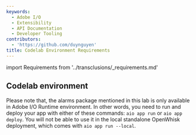 ```yaml
---
keywords:
  - Adobe I/O
  - Extensibility
  - API Documentation
  - Developer Tooling
contributors:
  - 'https://github.com/duynguyen'
title: Codelab Environment Requirements
---
```


import Requirements from '../transclusions/_requirements.md'

<Requirements/>

## Codelab environment

Please note that, the alarms package mentioned in this lab is only available in Adobe I/O Runtime environment. In other words, you need to run and deploy your app with either of these commands: `aio app run` or `aio app deploy`. You will not be able to use it in the local standalone OpenWhisk deployment, which comes with `aio app run --local`.  

